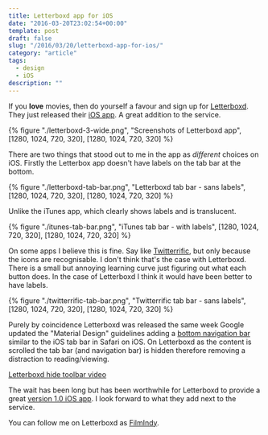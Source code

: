 ```yaml
---
title: Letterboxd app for iOS
date: "2016-03-20T23:02:54+00:00"
template: post
draft: false
slug: "/2016/03/20/letterboxd-app-for-ios/"
category: "article"
tags:
  - design
  - iOS
description: ""
---
```


If you **love** movies, then do yourself a favour and sign up for [Letterboxd](http://letterboxd.com). They just released their [iOS app](http://itunes.apple.com/app/id1054271011). A great addition to the service.

{% figure "./letterboxd-3-wide.png", "Screenshots of Letterboxd app", [1280, 1024, 720, 320], [1280, 1024, 720, 320] %}

There are two things that stood out to me in the app as _different_ choices on iOS. Firstly the Letterbox app doesn't have labels on the tab bar at the bottom.

{% figure "./letterboxd-tab-bar.png", "Letterboxd tab bar - sans labels", [1280, 1024, 720, 320], [1280, 1024, 720, 320] %}

Unlike the iTunes app, which clearly shows labels and is translucent.

{% figure "./itunes-tab-bar.png", "iTunes tab bar - with labels", [1280, 1024, 720, 320], [1280, 1024, 720, 320] %}

On some apps I believe this is fine. Say like [Twitterrific](http://twitterrific.com/ios), but only because the icons are recognisable. I don't think that's the case with Letterboxd. There is a small but annoying learning curve just figuring out what each button does. In the case of Letterboxd I think it would have been better to have labels.

{% figure "./twitterrific-tab-bar.png", "Twitterrific tab bar - sans labels", [1280, 1024, 720, 320], [1280, 1024, 720, 320] %}

Purely by coincidence Letterboxd was released the same week Google updated the "Material Design" guidelines adding a [bottom navigation bar](https://www.google.com/design/spec/components/bottom-navigation.html#bottom-navigation-style) similar to the iOS tab bar in Safari on iOS. On Letterboxd as the content is scrolled the tab bar (and navigation bar) is hidden therefore removing a distraction to reading/viewing.

[Letterboxd hide toolbar video](./letterboxd-hide-toolbar.mov)

The wait has been long but has been worthwhile for Letterboxd to provide a great [version 1.0 iOS app](https://letterboxd.com/app/). I look forward to what they add next to the service.

You can follow me on Letterboxd as [FilmIndy](http://letterboxd.com/filmindy/).
